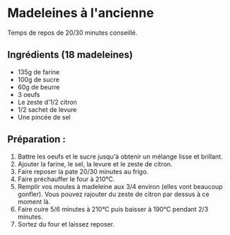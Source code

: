 # Madeleines à l'ancienne

Temps de repos de 20/30 minutes conseillé.

## Ingrédients (18 madeleines)
- 135g de farine
- 100g de sucre
- 60g de beurre
- 3 oeufs
- Le zeste d'1/2 citron
- 1/2 sachet de levure
- Une pincée de sel

## Préparation :
1. Battre les oeufs et le sucre jusqu'à obtenir un mélange lisse et brillant.
2. Ajouter la farine, le sel, la levure et le zeste de citron.
3. Faire reposer la pate 20/30 minutes au frigo.
4. Faire préchauffer le four à 210°C.
5. Remplir vos moules à madeleine aux 3/4 environ (elles vont beaucoup gonfler). Vous pouvez rajouter du zeste de citron par dessus à ce moment là.
6. Faire cuire 5/6 minutes à 210°C puis baisser à 190°C pendant 2/3 minutes.
7. Sortez du four et laissez reposer.
